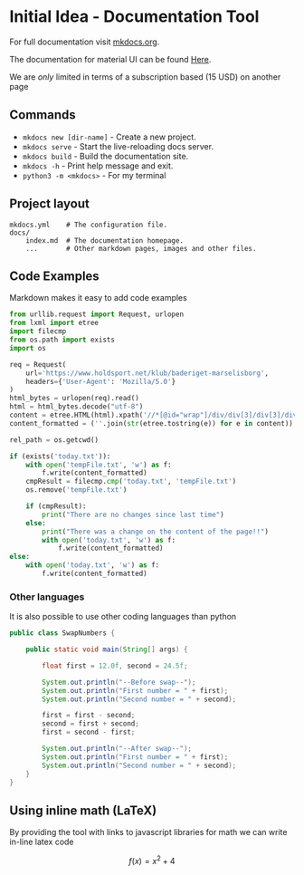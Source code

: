 # Initial Idea - Documentation Tool

For full documentation visit [mkdocs.org](https://www.mkdocs.org).

The documentation for material UI can be found [Here](https://squidfunk.github.io/mkdocs-material/setup/extensions/python-markdown/#table-of-contents).

We are *only* limited in terms of a subscription based (15 USD) on another page

## Commands

* `mkdocs new [dir-name]` - Create a new project.
* `mkdocs serve` - Start the live-reloading docs server.
* `mkdocs build` - Build the documentation site.
* `mkdocs -h` - Print help message and exit.
* `python3 -m <mkdocs>` - For my terminal

## Project layout

    mkdocs.yml    # The configuration file.
    docs/
        index.md  # The documentation homepage.
        ...       # Other markdown pages, images and other files.

## Code Examples
Markdown makes it easy to add code examples 
```python
from urllib.request import Request, urlopen
from lxml import etree
import filecmp
from os.path import exists
import os

req = Request(
    url='https://www.holdsport.net/klub/baderiget-marselisborg', 
    headers={'User-Agent': 'Mozilla/5.0'}
)
html_bytes = urlopen(req).read()
html = html_bytes.decode("utf-8")
content = etree.HTML(html).xpath('//*[@id="wrap"]/div/div[3]/div[3]/div[2]/div/div/div')
content_formatted = (''.join(str(etree.tostring(e)) for e in content))

rel_path = os.getcwd()

if (exists('today.txt')):
	with open('tempFile.txt', 'w') as f:
		f.write(content_formatted)
	cmpResult = filecmp.cmp('today.txt', 'tempFile.txt')
	os.remove('tempFile.txt')

	if (cmpResult):
		print("There are no changes since last time")
	else:
		print("There was a change on the content of the page!!")
		with open('today.txt', 'w') as f:
			f.write(content_formatted)
else:
	with open('today.txt', 'w') as f:
		f.write(content_formatted)


```

### Other languages
It is also possible to use other coding languages than python
```java
public class SwapNumbers {

    public static void main(String[] args) {

        float first = 12.0f, second = 24.5f;

        System.out.println("--Before swap--");
        System.out.println("First number = " + first);
        System.out.println("Second number = " + second);

        first = first - second;
        second = first + second;
        first = second - first;

        System.out.println("--After swap--");
        System.out.println("First number = " + first);
        System.out.println("Second number = " + second);
    }
}
```

## Using inline math (LaTeX)
By providing the tool with links to javascript libraries for math we can write in-line latex code

$$f(x) = x^2 + 4$$